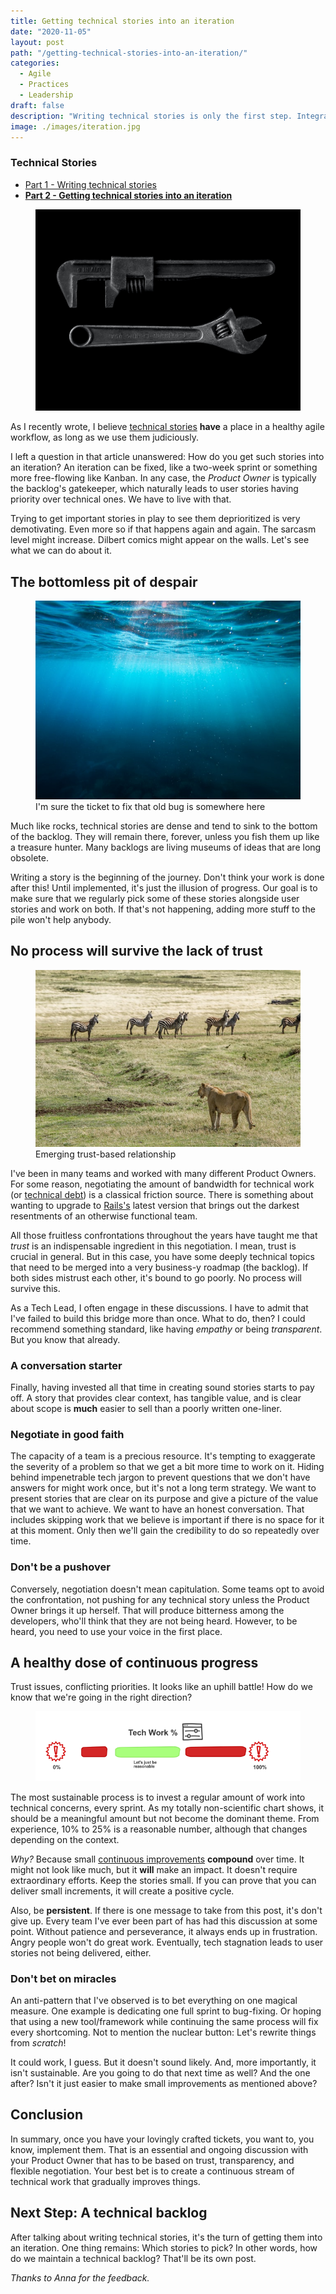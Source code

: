 ```yaml
---
title: Getting technical stories into an iteration
date: "2020-11-05"
layout: post
path: "/getting-technical-stories-into-an-iteration/"
categories:
  - Agile
  - Practices
  - Leadership
draft: false
description: "Writing technical stories is only the first step. Integrating them in an iteration is where progress happens. Don't avoid this discussion"
image: ./images/iteration.jpg
---
```


<div class="guide">

### Technical Stories

- [Part 1 - Writing technical stories](../technical-stories-a-miscast-artifact-of-agile-development/)
- [**Part 2 - Getting technical stories into an iteration**](../getting-technical-stories-into-an-iteration/)

</div>

<figure class="figure figure--left">
  <img src="./images/iteration.jpg" alt="Iteration" />
</figure>

As I recently wrote, I believe [technical stories](../technical-stories-a-miscast-artifact-of-agile-development/) **have** a place in a healthy agile workflow, as long as we use them judiciously.

I left a question in that article unanswered: How do you get such stories into an iteration? An iteration can be fixed, like a two-week sprint or something more free-flowing like Kanban. In any case, the _Product Owner_ is typically the backlog's gatekeeper, which naturally leads to user stories having priority over technical ones. We have to live with that.

Trying to get important stories in play to see them deprioritized is very demotivating. Even more so if that happens again and again. The sarcasm level might increase. Dilbert comics might appear on the walls. Let's see what we can do about it.

## The bottomless pit of despair

<figure class="figure figure--right">
  <img src="./images/bottom.jpg" alt="Bottom" />
  <figcaption class="figure__caption">
  I'm sure the ticket to fix that old bug is somewhere here
  </figcaption>
</figure>

Much like rocks, technical stories are dense and tend to sink to the bottom of the backlog. They will remain there, forever, unless you fish them up like a treasure hunter. Many backlogs are living museums of ideas that are long obsolete.

Writing a story is the beginning of the journey. Don't think your work is done after this! Until implemented, it's just the illusion of progress. Our goal is to make sure that we regularly pick some of these stories alongside user stories and work on both. If that's not happening, adding more stuff to the pile won't help anybody.

## No process will survive the lack of trust

<figure class="figure figure--left">
  <img src="./images/trust.jpg" alt="trust" />
  <figcaption class="figure__caption">
  Emerging trust-based relationship
  </figcaption>
</figure>

I've been in many teams and worked with many different Product Owners. For some reason, negotiating the amount of bandwidth for technical work (or [technical debt](https://martinfowler.com/bliki/TechnicalDebt.html)) is a classical friction source. There is something about wanting to upgrade to [Rails's](https://rubyonrails.org/) latest version that brings out the darkest resentments of an otherwise functional team. 

All those fruitless confrontations throughout the years have taught me that _trust_ is an indispensable ingredient in this negotiation. I mean, trust is crucial in general. But in this case, you have some deeply technical topics that need to be merged into a very business-y roadmap (the backlog). If both sides mistrust each other, it's bound to go poorly. No process will survive this. 

As a Tech Lead, I often engage in these discussions. I have to admit that I've failed to build this bridge more than once. What to do, then? I could recommend something standard, like having *empathy* or being *transparent*. But you know that already.

### A conversation starter

Finally, having invested all that time in creating sound stories starts to pay off. A story that provides clear context, has tangible value, and is clear about scope is **much** easier to sell than a poorly written one-liner.

### Negotiate in good faith

The capacity of a team is a precious resource. It's tempting to exaggerate the severity of a problem so that we get a bit more time to work on it. Hiding behind impenetrable tech jargon to prevent questions that we don't have answers for might work once, but it's not a long term strategy. We want to present stories that are clear on its purpose and give a picture of the value that we want to achieve. We want to have an honest conversation. That includes skipping work that we believe is important if there is no space for it at this moment. Only then we'll gain the credibility to do so repeatedly over time.

### Don't be a pushover

Conversely, negotiation doesn't mean capitulation. Some teams opt to avoid the confrontation, not pushing for any technical story unless the Product Owner brings it up herself. That will produce bitterness among the developers, who'll think that they are not being heard. However, to be heard, you need to use your voice in the first place.

## A healthy dose of continuous progress

Trust issues, conflicting priorities. It looks like an uphill battle! How do we know that we're going in the right direction?

<figure class="figure">
  <img src="./images/balance.png" alt="balance" />
</figure>

The most sustainable process is to invest a regular amount of work into technical concerns, every sprint. As my totally non-scientific chart shows, it should be a meaningful amount but not become the dominant theme. From experience, 10% to 25% is a reasonable number, although that changes depending on the context.

_Why?_ Because small [continuous improvements](https://www.leanproduction.com/kaizen.html) **compound** over time. It might not look like much, but it **will** make an impact. It doesn't require extraordinary efforts. Keep the stories small. If you can prove that you can deliver small increments, it will create a positive cycle.

Also, be **persistent**. If there is one message to take from this post, it's don't give up. Every team I've ever been part of has had this discussion at some point. Without patience and perseverance, it always ends up in frustration. Angry people won't do great work. Eventually, tech stagnation leads to user stories not being delivered, either.

### Don't bet on miracles 

An anti-pattern that I've observed is to bet everything on one magical measure. One example is dedicating one full sprint to bug-fixing. Or hoping that using a new tool/framework while continuing the same process will fix every shortcoming. Not to mention the nuclear button: Let's rewrite things from *scratch*!

It could work, I guess. But it doesn't sound likely. And, more importantly, it isn't sustainable. Are you going to do that next time as well? And the one after? Isn't it just easier to make small improvements as mentioned above?

## Conclusion

In summary, once you have your lovingly crafted tickets, you want to, you know, implement them. That is an essential and ongoing discussion with your Product Owner that has to be based on trust, transparency, and flexible negotiation. Your best bet is to create a continuous stream of technical work that gradually improves things.

## Next Step: A technical backlog

After talking about writing technical stories, it's the turn of getting them into an iteration. One thing remains: Which stories to pick? In other words, how do we maintain a technical backlog? That'll be its own post.

*Thanks to Anna for the feedback.*

